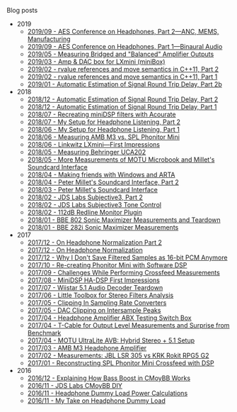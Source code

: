 Blog posts

* 2019
  - [2019/09 - AES Conference on Headphones, Part 2—ANC, MEMS, Manufacturing](2019/09/aes-conference-on-headphones-part-2anc.md)
  - [2019/09 - AES Conference on Headphones, Part 1—Binaural Audio](2019/09/aes-conference-on-headphones-part.md)
  - [2019/05 - Measuring Bridged and "Balanced" Amplifier Outputs](2019/05/measuring-bridged-and-balanced.md)
  - [2019/03 - Amp & DAC box for LXmini (miniBox)](2019/03/amp-dac-box-for-lxmini-minibox.md)
  - [2019/02 - rvalue references and move semantics in C++11, Part 2](2019/02/rvalue-references-and-move-semantics-in_9.md)
  - [2019/02 - rvalue references and move semantics in C++11, Part 1](2019/02/rvalue-references-and-move-semantics-in.md)
  - [2019/01 - Automatic Estimation of Signal Round Trip Delay, Part 2b](2019/01/automatic-estimation-of-signal-round.md)
* 2018
  - [2018/12 - Automatic Estimation of Signal Round Trip Delay, Part 2](2018/12/automatic-estimation-of-signal-round_30.md)
  - [2018/12 - Automatic Estimation of Signal Round Trip Delay, Part 1](2018/12/automatic-estimation-of-signal-round.md)
  - [2018/07 - Recreating miniDSP filters with Acourate](2018/07/recreating-minidsp-filters-with-acourate.md)
  - [2018/07 - My Setup for Headphone Listening, Part 2](2018/07/my-setup-for-headphone-listening-part-2.md)
  - [2018/06 - My Setup for Headphone Listening, Part 1](2018/06/my-setup-for-headphone-listening-part-1.md)
  - [2018/06 - Measuring AMB M3 vs. SPL Phonitor Mini](2018/06/measuring-amb-m3-vs-spl-phonitor-mini.md)
  - [2018/06 - Linkwitz LXmini—First Impressions](2018/06/linkwitz-lxminifirst-impressions.md)
  - [2018/05 - Measuring Behringer UCA202](2018/05/measuring-behringer-uca202.md)
  - [2018/05 - More Measurements of MOTU Microbook and Millet's Soundcard Interface](2018/05/more-measurements-of-motu-microbook-and.md)
  - [2018/04 - Making friends with Windows and ARTA](2018/04/making-friends-with-windows-and-arta.md)
  - [2018/04 - Peter Millet's Soundcard Interface, Part 2](2018/04/peter-millets-soundcard-interface-part-2.md)
  - [2018/03 - Peter Millet's Soundcard Interface](2018/03/peter-millets-soundcard-interface.md)
  - [2018/02 - JDS Labs Subjective3, Part 2](2018/02/jds-labs-subjective3-part-2.md)
  - [2018/02 - JDS Labs Subjective3 Tone Control](2018/02/jds-labs-subjective3-tone-control.md)
  - [2018/02 - 112dB Redline Monitor Plugin](2018/02/112db-redline-monitor-plugin.md)
  - [2018/01 - BBE 802 Sonic Maximizer Measurements and Teardown](2018/01/bbe-802-sonic-maximizer-measurements.md)
  - [2018/01 - BBE 282i Sonic Maximizer Measurements](2018/01/bbe-282i-sonic-maximizer-measurements.md)
* 2017
  - [2017/12 - On Headphone Normalization Part 2](2017/12/on-headphone-normalization-part-2.md)
  - [2017/12 - On Headphone Normalization](2017/12/on-headphone-normalization.md)
  - [2017/12 - Why I Don't Save Filtered Samples as 16-bit PCM Anymore](2017/12/why-i-dont-save-filtered-samples-as-16.md)
  - [2017/10 - Re-creating Phonitor Mini with Software DSP](2017/10/re-creating-phonitor-mini-with-software.md)
  - [2017/09 - Challenges While Performing Crossfeed Measurements](2017/09/challenges-while-performing-crossfeed.md)
  - [2017/08 - MiniDSP HA-DSP First Impressions](2017/08/minidsp-ha-dsp-first-impressions.md)
  - [2017/07 - Wiistar 5.1 Audio Decoder Teardown](2017/07/wiistar-51-audio-decoder-teardown.md)
  - [2017/06 - Little Toolbox for Stereo Filters Analysis](2017/06/little-toolbox-for-stereo-filters.md)
  - [2017/05 - Clipping In Sampling Rate Converters](2017/05/clipping-in-sampling-rate-converters.md)
  - [2017/05 - DAC Clipping on Intersample Peaks](2017/05/dac-clipping-on-intersample-peaks.md)
  - [2017/04 - Headphone Amplifier ABX Testing Switch Box](2017/04/headphone-amplifier-abx-testing-switch.md)
  - [2017/04 - T-Cable for Output Level Measurements and Surprise from Benchmark](2017/04/t-cable-for-output-level-measurements.md)
  - [2017/04 - MOTU UltraLite AVB: Hybrid Stereo + 5.1 Setup](2017/04/motu-ultralite-avb-hybrid-stereo-51.md)
  - [2017/03 - AMB M3 Headphone Amplifier](2017/03/amb-m3-headphone-amplifier.md)
  - [2017/02 - Measurements: JBL LSR 305 vs KRK Rokit RPG5 G2](2017/02/measurements-jbl-lsr-305-vs-krk-rokit.md)
  - [2017/01 - Reconstructing SPL Phonitor Mini Crossfeed with DSP](2017/01/reconstructing-spl-phonitor-mini.md)
* 2016
  - [2016/12 - Explaining How Bass Boost in CMoyBB Works](2016/12/explaining-how-bass-boost-in-cmoybb.md)
  - [2016/11 - JDS Labs CMoyBB DIY](2016/11/jds-labs-cmoybb-diy.md)
  - [2016/11 - Headphone Dummy Load Power Calculations](2016/11/headphone-dummy-load-power-calculations.md)
  - [2016/11 - My Take on Headphone Dummy Load](2016/11/my-take-on-headphone-dummy-load.md)
